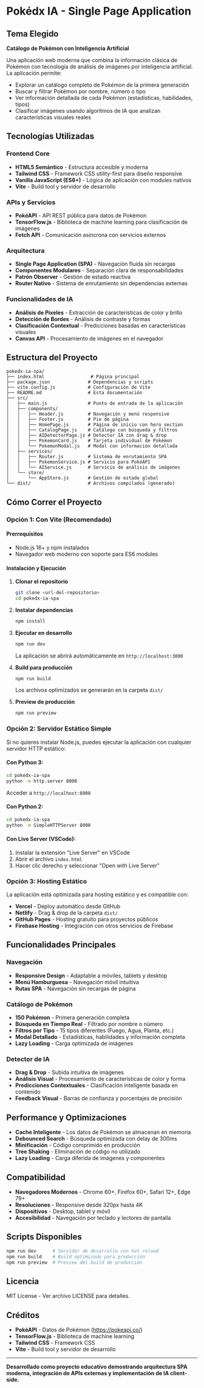 # Pokédx IA - Single Page Application

## Tema Elegido

**Catálogo de Pokémon con Inteligencia Artificial**

Una aplicación web moderna que combina la información clásica de Pokémon con tecnología de análisis de imágenes por inteligencia artificial. La aplicación permite:

- Explorar un catálogo completo de Pokémon de la primera generación
- Buscar y filtrar Pokémon por nombre, número o tipo
- Ver información detallada de cada Pokémon (estadísticas, habilidades, tipos)
- Clasificar imágenes usando algoritmos de IA que analizan características visuales reales

## Tecnologías Utilizadas

### Frontend Core
- **HTML5 Semántico** - Estructura accesible y moderna
- **Tailwind CSS** - Framework CSS utility-first para diseño responsive
- **Vanilla JavaScript (ES6+)** - Lógica de aplicación con modules nativos
- **Vite** - Build tool y servidor de desarrollo

### APIs y Servicios
- **PokéAPI** - API REST pública para datos de Pokémon
- **TensorFlow.js** - Biblioteca de machine learning para clasificación de imágenes
- **Fetch API** - Comunicación asíncrona con servicios externos

### Arquitectura
- **Single Page Application (SPA)** - Navegación fluida sin recargas
- **Componentes Modulares** - Separación clara de responsabilidades
- **Patrón Observer** - Gestión de estado reactiva
- **Router Nativo** - Sistema de enrutamiento sin dependencias externas

### Funcionalidades de IA
- **Análisis de Píxeles** - Extracción de características de color y brillo
- **Detección de Bordes** - Análisis de contraste y formas
- **Clasificación Contextual** - Predicciones basadas en características visuales
- **Canvas API** - Procesamiento de imágenes en el navegador

## Estructura del Proyecto

```
pokedx-ia-spa/
├── index.html                 # Página principal
├── package.json              # Dependencias y scripts
├── vite.config.js            # Configuración de Vite
├── README.md                 # Esta documentación
├── src/
│   ├── main.js               # Punto de entrada de la aplicación
│   ├── components/
│   │   ├── Header.js         # Navegación y menú responsive
│   │   ├── Footer.js         # Pie de página
│   │   ├── HomePage.js       # Página de inicio con hero section
│   │   ├── CatalogPage.js    # Catálogo con búsqueda y filtros
│   │   ├── AIDetectorPage.js # Detector IA con drag & drop
│   │   ├── PokemonCard.js    # Tarjeta individual de Pokémon
│   │   └── PokemonModal.js   # Modal con información detallada
│   ├── services/
│   │   ├── Router.js         # Sistema de enrutamiento SPA
│   │   ├── PokemonService.js # Servicio para PokéAPI
│   │   └── AIService.js      # Servicio de análisis de imágenes
│   └── store/
│       └── AppStore.js       # Gestión de estado global
└── dist/                     # Archivos compilados (generado)
```

## Cómo Correr el Proyecto

### Opción 1: Con Vite (Recomendado)

#### Prerrequisitos
- Node.js 16+ y npm instalados
- Navegador web moderno con soporte para ES6 modules

#### Instalación y Ejecución

1. **Clonar el repositorio**
   ```bash
   git clone <url-del-repositorio>
   cd pokedx-ia-spa
   ```

2. **Instalar dependencias**
   ```bash
   npm install
   ```

3. **Ejecutar en desarrollo**
   ```bash
   npm run dev
   ```
   La aplicación se abrirá automáticamente en `http://localhost:3000`

4. **Build para producción**
   ```bash
   npm run build
   ```
   Los archivos optimizados se generarán en la carpeta `dist/`

5. **Preview de producción**
   ```bash
   npm run preview
   ```

### Opción 2: Servidor Estático Simple

Si no quieres instalar Node.js, puedes ejecutar la aplicación con cualquier servidor HTTP estático:

#### Con Python 3:
```bash
cd pokedx-ia-spa
python -m http.server 8000
```
Acceder a `http://localhost:8000`

#### Con Python 2:
```bash
cd pokedx-ia-spa
python -m SimpleHTTPServer 8000
```

#### Con Live Server (VSCode):
1. Instalar la extensión "Live Server" en VSCode
2. Abrir el archivo `index.html`
3. Hacer clic derecho y seleccionar "Open with Live Server"

### Opción 3: Hosting Estático

La aplicación está optimizada para hosting estático y es compatible con:
- **Vercel** - Deploy automático desde GitHub
- **Netlify** - Drag & drop de la carpeta `dist/`
- **GitHub Pages** - Hosting gratuito para proyectos públicos
- **Firebase Hosting** - Integración con otros servicios de Firebase

## Funcionalidades Principales

### Navegación
- **Responsive Design** - Adaptable a móviles, tablets y desktop
- **Menú Hamburguesa** - Navegación móvil intuitiva
- **Rutas SPA** - Navegación sin recargas de página

### Catálogo de Pokémon
- **150 Pokémon** - Primera generación completa
- **Búsqueda en Tiempo Real** - Filtrado por nombre o número
- **Filtros por Tipo** - 15 tipos diferentes (Fuego, Agua, Planta, etc.)
- **Modal Detallado** - Estadísticas, habilidades y información completa
- **Lazy Loading** - Carga optimizada de imágenes

### Detector de IA
- **Drag & Drop** - Subida intuitiva de imágenes
- **Análisis Visual** - Procesamiento de características de color y forma
- **Predicciones Contextuales** - Clasificación inteligente basada en contenido
- **Feedback Visual** - Barras de confianza y porcentajes de precisión

## Performance y Optimizaciones

- **Cache Inteligente** - Los datos de Pokémon se almacenan en memoria
- **Debounced Search** - Búsqueda optimizada con delay de 300ms
- **Minificación** - Código comprimido en producción
- **Tree Shaking** - Eliminación de código no utilizado
- **Lazy Loading** - Carga diferida de imágenes y componentes

## Compatibilidad

- **Navegadores Modernos** - Chrome 60+, Firefox 60+, Safari 12+, Edge 79+
- **Resoluciones** - Responsive desde 320px hasta 4K
- **Dispositivos** - Desktop, tablet y móvil
- **Accesibilidad** - Navegación por teclado y lectores de pantalla

## Scripts Disponibles

```bash
npm run dev      # Servidor de desarrollo con hot reload
npm run build    # Build optimizado para producción
npm run preview  # Preview del build de producción
```

## Licencia

MIT License - Ver archivo LICENSE para detalles.

## Créditos

- **PokéAPI** - Datos de Pokémon (https://pokeapi.co/)
- **TensorFlow.js** - Biblioteca de machine learning
- **Tailwind CSS** - Framework CSS
- **Vite** - Build tool y servidor de desarrollo

---

**Desarrollado como proyecto educativo demostrando arquitectura SPA moderna, integración de APIs externas y implementación de IA client-side.**
